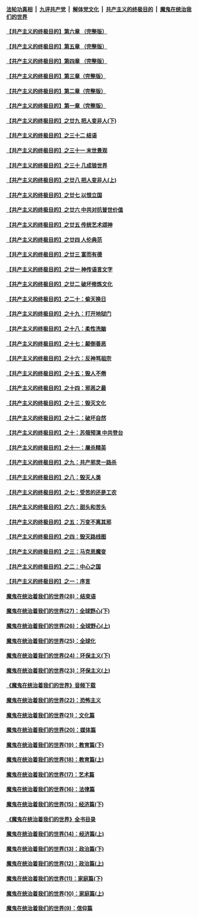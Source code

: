 

####  [法轮功真相](../../../../basic/blob/master/README.md?t=04231501) &nbsp;|&nbsp; [九评共产党](../../../../9ping.md/blob/master/README.md?t=04231501) &nbsp;|&nbsp; [解体党文化](../../../../jtdwh.md/blob/master/README.md?t=04231501)  &nbsp;|&nbsp; [共产主义的终极目的](../../../../gczydzjmd.md/blob/master/README.md?t=04231501) &nbsp;|&nbsp; [魔鬼在统治我们的世界](../../../../mgztzwmdsj.md/blob/master/README.md?t=04231501) 

#### [【共产主义的终极目的】第六章 （完整版）](../pages/nsc422/n11428913.md?t=04231501) 

#### [【共产主义的终极目的】第五章 （完整版）](../pages/nsc422/n11428912.md?t=04231501) 

#### [【共产主义的终极目的】第四章 （完整版）](../pages/nsc422/n11428907.md?t=04231501) 

#### [【共产主义的终极目的】第三章（完整版）](../pages/nsc422/n11428848.md?t=04231501) 

#### [【共产主义的终极目的】第二章（完整版）](../pages/nsc422/n11428831.md?t=04231501) 

#### [【共产主义的终极目的】第一章（完整版）](../pages/nsc422/n11417651.md?t=04231501) 

#### [【共产主义的终极目的】之廿九 把人变非人(下)](../pages/nsc422/n11344140.md?t=04231501) 

#### [【共产主义的终极目的】之三十二 结语](../pages/nsc422/n11360535.md?t=04231501) 

#### [【共产主义的终极目的】之三十一 末世景观](../pages/nsc422/n11351129.md?t=04231501) 

#### [【共产主义的终极目的】之三十 几成狼世界](../pages/nsc422/n11348280.md?t=04231501) 

#### [【共产主义的终极目的】之廿八 把人变非人(上)](../pages/nsc422/n11340492.md?t=04231501) 

#### [【共产主义的终极目的】之廿七 以恨立国](../pages/nsc422/n11336944.md?t=04231501) 

#### [【共产主义的终极目的】之廿六 中共对抗普世价值](../pages/nsc422/n11324785.md?t=04231501) 

#### [【共产主义的终极目的】之廿五 传统艺术颂神](../pages/nsc422/n11296396.md?t=04231501) 

#### [【共产主义的终极目的】之廿四 人伦典范](../pages/nsc422/n11296397.md?t=04231501) 

#### [【共产主义的终极目的】之廿三 富而有德](../pages/nsc422/n11283598.md?t=04231501) 

#### [【共产主义的终极目的】之廿一 神传语言文字](../pages/nsc422/n11263265.md?t=04231501) 

#### [【共产主义的终极目的】之廿二 破坏修炼文化](../pages/nsc422/n11245728.md?t=04231501) 

#### [【共产主义的终极目的】之二十：偷天换日](../pages/nsc422/n11238846.md?t=04231501) 

#### [【共产主义的终极目的】之十九：打开地狱门](../pages/nsc422/n11206376.md?t=04231501) 

#### [【共产主义的终极目的】之十八：柔性洗脑](../pages/nsc422/n11199994.md?t=04231501) 

#### [【共产主义的终极目的】之十七：颠倒善恶](../pages/nsc422/n11179782.md?t=04231501) 

#### [【共产主义的终极目的】之十六：反神骂祖宗](../pages/nsc422/n11166798.md?t=04231501) 

#### [【共产主义的终极目的】之十五：毁人不倦](../pages/nsc422/n11166792.md?t=04231501) 

#### [【共产主义的终极目的】之十四：邪恶之最](../pages/nsc422/n11150249.md?t=04231501) 

#### [【共产主义的终极目的】之十三：毁灭文化](../pages/nsc422/n11135227.md?t=04231501) 

#### [【共产主义的终极目的】之十二：破坏自然](../pages/nsc422/n11135214.md?t=04231501) 

#### [【共产主义的终极目的】之十：苏俄预演 中共登台](../pages/nsc422/n11118424.md?t=04231501) 

#### [【共产主义的终极目的】之十一：屠杀精英](../pages/nsc422/n11118442.md?t=04231501) 

#### [【共产主义的终极目的】之九：共产邪灵一路杀](../pages/nsc422/n11114139.md?t=04231501) 

#### [【共产主义的终极目的】之八：毁灭人类](../pages/nsc422/n11108503.md?t=04231501) 

#### [【共产主义的终极目的】之七：受苦的还是工农](../pages/nsc422/n11101809.md?t=04231501) 

#### [【共产主义的终极目的】之六：甜头和苦头](../pages/nsc422/n11096971.md?t=04231501) 

#### [【共产主义的终极目的】之五：万变不离其邪](../pages/nsc422/n11091285.md?t=04231501) 

#### [【共产主义的终极目的】之四：毁灭路线图](../pages/nsc422/n11086284.md?t=04231501) 

#### [【共产主义的终极目的】之三：马克思魔变](../pages/nsc422/n11061941.md?t=04231501) 

#### [【共产主义的终极目的】之二：中心之国](../pages/nsc422/n11047728.md?t=04231501) 

#### [【共产主义的终极目的】之一：序言](../pages/nsc422/n11086077.md?t=04231501) 

#### [魔鬼在统治着我们的世界(28)：结束语](../pages/nsc422/n10936246.md?t=04231501) 

#### [魔鬼在统治着我们的世界(27)：全球野心(下)](../pages/nsc422/n10928319.md?t=04231501) 

#### [魔鬼在统治着我们的世界(26)：全球野心(上)](../pages/nsc422/n10900318.md?t=04231501) 

#### [魔鬼在统治着我们的世界(25)：全球化](../pages/nsc422/n10788205.md?t=04231501) 

#### [魔鬼在统治着我们的世界(24)：环保主义(下)](../pages/nsc422/n10695307.md?t=04231501) 

#### [魔鬼在统治着我们的世界(23)：环保主义(上)](../pages/nsc422/n10688613.md?t=04231501) 

#### [《魔鬼在统治着我们的世界》音频下载](../pages/nsc422/n10635553.md?t=04231501) 

#### [魔鬼在统治着我们的世界(22)：恐怖主义](../pages/nsc422/n10614727.md?t=04231501) 

#### [魔鬼在统治着我们的世界(21)：文化篇](../pages/nsc422/n10597706.md?t=04231501) 

#### [魔鬼在统治着我们的世界(20)：媒体篇](../pages/nsc422/n10586579.md?t=04231501) 

#### [魔鬼在统治着我们的世界(19)：教育篇(下)](../pages/nsc422/n10564808.md?t=04231501) 

#### [魔鬼在统治着我们的世界(18)：教育篇(上)](../pages/nsc422/n10526970.md?t=04231501) 

#### [魔鬼在统治着我们的世界(17)：艺术篇](../pages/nsc422/n10499093.md?t=04231501) 

#### [魔鬼在统治着我们的世界(16)：法律篇](../pages/nsc422/n10485969.md?t=04231501) 

#### [魔鬼在统治着我们的世界(15)：经济篇(下)](../pages/nsc422/n10469975.md?t=04231501) 

#### [《魔鬼在统治着我们的世界》全书目录](../pages/nsc422/n10464261.md?t=04231501) 

#### [魔鬼在统治着我们的世界(14)：经济篇(上)](../pages/nsc422/n10457370.md?t=04231501) 

#### [魔鬼在统治着我们的世界(13)：政治篇(下)](../pages/nsc422/n10448270.md?t=04231501) 

#### [魔鬼在统治着我们的世界(12)：政治篇(上)](../pages/nsc422/n10444576.md?t=04231501) 

#### [魔鬼在统治着我们的世界(11)：家庭篇(下)](../pages/nsc422/n10440961.md?t=04231501) 

#### [魔鬼在统治着我们的世界(10)：家庭篇(上)](../pages/nsc422/n10435448.md?t=04231501) 

#### [魔鬼在统治着我们的世界(9)：信仰篇](../pages/nsc422/n10432159.md?t=04231501) 

